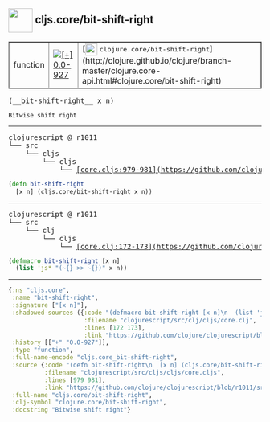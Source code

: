 ## <img width="48px" valign="middle" src="http://i.imgur.com/Hi20huC.png"> cljs.core/bit-shift-right

 <table border="1">
<tr>
<td>function</td>
<td><a href="https://github.com/cljsinfo/api-refs/tree/0.0-927"><img valign="middle" alt="[+] 0.0-927" src="https://img.shields.io/badge/+-0.0--927-lightgrey.svg"></a> </td>
<td>
[<img height="24px" valign="middle" src="http://i.imgur.com/1GjPKvB.png"> <samp>clojure.core/bit-shift-right</samp>](http://clojure.github.io/clojure/branch-master/clojure.core-api.html#clojure.core/bit-shift-right)
</td>
</tr>
</table>

 <samp>
(__bit-shift-right__ x n)<br>
</samp>

```
Bitwise shift right
```

---

 <pre>
clojurescript @ r1011
└── src
    └── cljs
        └── cljs
            └── <ins>[core.cljs:979-981](https://github.com/clojure/clojurescript/blob/r1011/src/cljs/cljs/core.cljs#L979-L981)</ins>
</pre>

```clj
(defn bit-shift-right
  [x n] (cljs.core/bit-shift-right x n))
```


---

 <pre>
clojurescript @ r1011
└── src
    └── clj
        └── cljs
            └── <ins>[core.clj:172-173](https://github.com/clojure/clojurescript/blob/r1011/src/clj/cljs/core.clj#L172-L173)</ins>
</pre>

```clj
(defmacro bit-shift-right [x n]
  (list 'js* "(~{} >> ~{})" x n))
```

---

```clj
{:ns "cljs.core",
 :name "bit-shift-right",
 :signature ["[x n]"],
 :shadowed-sources ({:code "(defmacro bit-shift-right [x n]\n  (list 'js* \"(~{} >> ~{})\" x n))",
                     :filename "clojurescript/src/clj/cljs/core.clj",
                     :lines [172 173],
                     :link "https://github.com/clojure/clojurescript/blob/r1011/src/clj/cljs/core.clj#L172-L173"}),
 :history [["+" "0.0-927"]],
 :type "function",
 :full-name-encode "cljs.core_bit-shift-right",
 :source {:code "(defn bit-shift-right\n  [x n] (cljs.core/bit-shift-right x n))",
          :filename "clojurescript/src/cljs/cljs/core.cljs",
          :lines [979 981],
          :link "https://github.com/clojure/clojurescript/blob/r1011/src/cljs/cljs/core.cljs#L979-L981"},
 :full-name "cljs.core/bit-shift-right",
 :clj-symbol "clojure.core/bit-shift-right",
 :docstring "Bitwise shift right"}

```
